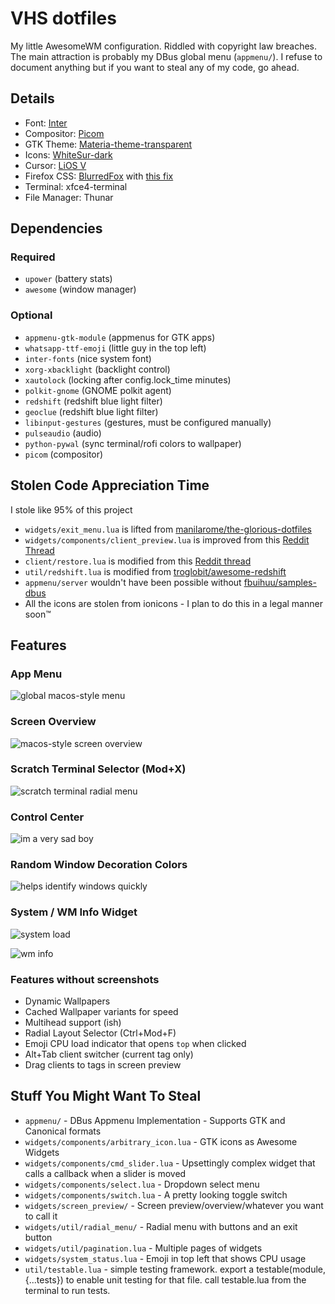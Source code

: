 
# VHS dotfiles

My little AwesomeWM configuration. Riddled with copyright law breaches. The main attraction is probably my DBus global menu (`appmenu/`). I refuse to document anything but if you want to steal any of my code, go ahead. 

## Details
 - Font: [Inter](https://rsms.me/inter/)
 - Compositor: [Picom](https://github.com/yshui/picom)
 - GTK Theme: [Materia-theme-transparent](https://github.com/ckissane/materia-theme-transparent)
 - Icons: [WhiteSur-dark](https://github.com/vinceliuice/WhiteSur-icon-theme)
 - Cursor: [LiOS V](https://github.com/im-AMS/LiOSV-cursors)
 - Firefox CSS: [BlurredFox](https://github.com/manilarome/blurredfox) with [this fix](https://github.com/manilarome/blurredfox/issues/68)
 - Terminal: xfce4-terminal
 - File Manager: Thunar

## Dependencies
### Required
 - `upower` (battery stats)
 - `awesome` (window manager)
### Optional
 - `appmenu-gtk-module` (appmenus for GTK apps)
 - `whatsapp-ttf-emoji` (little guy in the top left)
 - `inter-fonts` (nice system font)
 - `xorg-xbacklight` (backlight control)
 - `xautolock` (locking after config.lock_time minutes)
 - `polkit-gnome` (GNOME polkit agent)
 - `redshift` (redshift blue light filter)
 - `geoclue` (redshift blue light filter)
 - `libinput-gestures` (gestures, must be configured manually)
 - `pulseaudio` (audio)
 - `python-pywal` (sync terminal/rofi colors to wallpaper)
 - `picom` (compositor)



## Stolen Code Appreciation Time

I stole like 95% of this project
 - `widgets/exit_menu.lua` is lifted from [manilarome/the-glorious-dotfiles](https://github.com/manilarome/the-glorious-dotfiles)
 - `widgets/components/client_preview.lua` is improved from this [Reddit Thread](https://www.reddit.com/r/awesomewm/comments/akiqz2/)
 - `client/restore.lua` is modified from this [Reddit thread](https://www.reddit.com/r/awesomewm/comments/cn02m6/)
 - `util/redshift.lua` is modified from [troglobit/awesome-redshift](https://github.com/troglobit/awesome-redshift)
 - `appmenu/server` wouldn't have been possible without [fbuihuu/samples-dbus](https://github.com/fbuihuu/samples-dbus/blob/master/dbus-client.c)
 - All the icons are stolen from ionicons - I plan to do this in a legal manner soon™

## Features

### App Menu
![global macos-style menu](/media/screenshot/global_menu.png)

### Screen Overview
![macos-style screen overview](/media/screenshot/screen_preview.png)

### Scratch Terminal Selector (Mod+X)
![scratch terminal radial menu](/media/screenshot/scratch_terminal.png)

### Control Center
![im a very sad boy](/media/screenshot/control_center_media.png)

### Random Window Decoration Colors
![helps identify windows quickly](/media/screenshot/window_decorations.png)

### System / WM Info Widget
![system load](/media/screenshot/system_load.png)

![wm info](/media/screenshot/window_manager_info.png)

### Features without screenshots
 - Dynamic Wallpapers
 - Cached Wallpaper variants for speed
 - Multihead support (ish)
 - Radial Layout Selector (Ctrl+Mod+F)
 - Emoji CPU load indicator that opens `top` when clicked
 - Alt+Tab client switcher (current tag only)
 - Drag clients to tags in screen preview

## Stuff You Might Want To Steal
 - `appmenu/` - DBus Appmenu Implementation - Supports GTK and Canonical formats
 - `widgets/components/arbitrary_icon.lua` - GTK icons as Awesome Widgets
 - `widgets/components/cmd_slider.lua` - Upsettingly complex widget that calls a callback when a slider is moved 
 - `widgets/components/select.lua` - Dropdown select menu
 - `widgets/components/switch.lua` - A pretty looking toggle switch
 - `widgets/screen_preview/` - Screen preview/overview/whatever you want to call it
 - `widgets/util/radial_menu/` - Radial menu with buttons and an exit button
 - `widgets/util/pagination.lua` - Multiple pages of widgets
 - `widgets/system_status.lua` - Emoji in top left that shows CPU usage
 - `util/testable.lua` - simple testing framework. export a testable(module, {...tests}) to enable unit testing for that file. call testable.lua from the terminal to run tests.